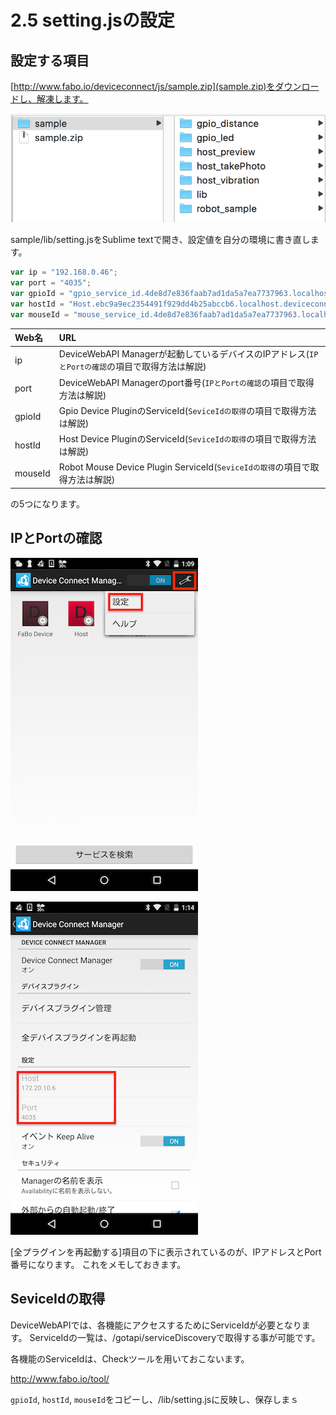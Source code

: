 # 2.5 setting.jsの設定

## 設定する項目

[http://www.fabo.io/deviceconnect/js/sample.zip](sample.zip)をダウンロードし、解凍します。

![](/img/samplezip001.png)

sample/lib/setting.jsをSublime textで開き、設定値を自分の環境に書き直します。

```javascript
var ip = "192.168.0.46";
var port = "4035";
var gpioId = "gpio_service_id.4de8d7e836faab7ad1da5a7ea7737963.localhost.deviceconnect.org";
var hostId = "Host.ebc9a9ec2354491f929dd4b25abccb6.localhost.deviceconnect.org";
var mouseId = "mouse_service_id.4de8d7e836faab7ad1da5a7ea7737963.localhost.deviceconnect.org";
```

|Web名|URL|
|:--|:--|
|ip| DeviceWebAPI Managerが起動しているデバイスのIPアドレス(`IPとPortの確認`の項目で取得方法は解説)|
|port|DeviceWebAPI Managerのport番号(`IPとPortの確認`の項目で取得方法は解説)|
|gpioId| Gpio Device PluginのServiceId(`SeviceIdの取得`の項目で取得方法は解説) |
|hostId| Host Device PluginのServiceId(`SeviceIdの取得`の項目で取得方法は解説) |
|mouseId| Robot Mouse Device Plugin ServiceId(`SeviceIdの取得`の項目で取得方法は解説) |

の5つになります。

## IPとPortの確認

![](./img/setting001.png)

![](./img/setting005.png)

[全プラグインを再起動する]項目の下に表示されているのが、IPアドレスとPort番号になります。
これをメモしておきます。

## SeviceIdの取得

DeviceWebAPIでは、各機能にアクセスするためにServiceIdが必要となります。
ServiceIdの一覧は、/gotapi/serviceDiscoveryで取得する事が可能です。

各機能のServiceIdは、Checkツールを用いておこないます。

http://www.fabo.io/tool/

`gpioId`, `hostId`, `mouseId`をコピーし、/lib/setting.jsに反映し、保存しまｓ
